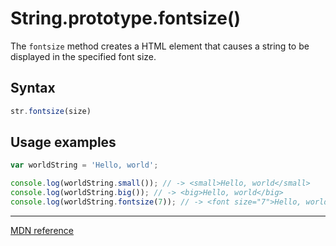 # String.prototype.fontsize()

The `fontsize` method creates a <font> HTML element that causes a string to be displayed in the specified font size.
  
  ## Syntax

```js
str.fontsize(size)
```

## Usage examples

```js
var worldString = 'Hello, world';

console.log(worldString.small()); // -> <small>Hello, world</small>
console.log(worldString.big()); // -> <big>Hello, world</big>
console.log(worldString.fontsize(7)); // -> <font size="7">Hello, world</fontsize>
```

---

[MDN reference](https://developer.mozilla.org/en-US/docs/Web/JavaScript/Reference/Global_Objects/String/fontsize)
